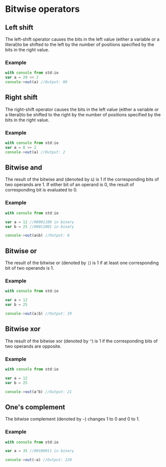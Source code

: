 # Bitwise operators

## Left shift

The left-shift operator causes the bits in the left value \(either a variable or a literal\)to be shifted to the left by the number of positions specified by the bits in the right value. 

### Example

```javascript
with console from std:io
var a = 20 << 2
console->out(a) //Output: 80
```

## Right shift

The right-shift operator causes the bits in the left value \(either a variable or a literal\)to be shifted to the right by the number of positions specified by the bits in the right value.

### Example

```javascript
with console from std:io
var a = 8 >> 2
console->out(a) //Output: 2
```

## Bitwise and

The result of the bitwise and \(denoted by `&`\) is 1 if the corresponding bits of two operands are 1. If either bit of an operand is 0, the result of corresponding bit is evaluated to 0.

### Example

```javascript
with console from std:io

var a = 12 //00001100 in binary
var b = 25 //00011001 in binary

console->out(a&b) //Output: 8
```

## Bitwise or

 The result of the bitwise or \(denoted by `|`\) is 1 if at least one corresponding bit of two operands is 1.

### Example

```javascript
with console from std:io

var a = 12
var b = 25

console->out(a|b) //Output: 29
```

## Bitwise xor

The result of the bitwise xor \(denoted by `^`\) is 1 if the corresponding bits of two operands are opposite.

### Example

```javascript
with console from std:io

var a = 12
var b = 25

console->out(a^b) //Output: 21
```

## One's complement

 The bitwise complement \(denoted by `~`\) changes 1 to 0 and 0 to 1.

### Example

```javascript
with console from std:io

var a = 35 //00100011 in binary

console->out(~a) //Output: 220
```



